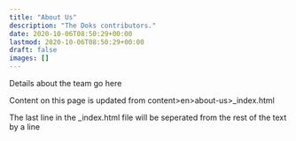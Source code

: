 ```yaml
---
title: "About Us"
description: "The Doks contributors."
date: 2020-10-06T08:50:29+00:00
lastmod: 2020-10-06T08:50:29+00:00
draft: false
images: []
---
```


Details about the team go here

Content on this page is updated from content>en>about-us>_index.html

The last line in the _index.html file will be seperated from the rest of the text by a line
